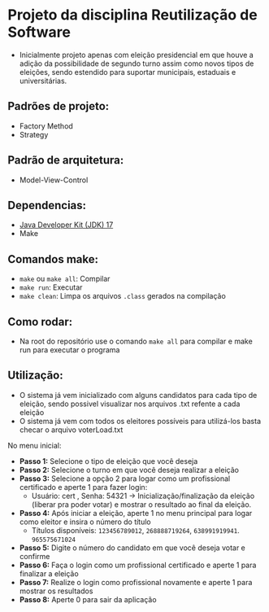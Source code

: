 # Projeto da disciplina Reutilização de Software
- Inicialmente projeto apenas com eleição presidencial em que houve a adição da possibilidade de segundo turno assim como novos tipos de eleições, sendo estendido para suportar municipais, estaduais e universitárias.

## Padrões de projeto:
- Factory Method
- Strategy

## Padrão de arquitetura:
- Model-View-Control

## Dependencias:

- [Java Developer Kit (JDK) 17](https://www.oracle.com/java/technologies/javase/jdk17-archive-downloads.html)
- Make

## Comandos make:

- `make` ou `make all`: Compilar
- `make run`: Executar
- `make clean`: Limpa os arquivos `.class` gerados na compilação

## Como rodar:

- Na root do repositório use o comando `make all` para compilar e make run para executar o programa

## Utilização:

- O sistema já vem inicializado com alguns candidatos para cada tipo de eleição, sendo possivel visualizar nos arquivos .txt refente a cada eleição
- O sistema já vem com todos os eleitores possíveis para utilizá-los basta checar o arquivo voterLoad.txt

No menu inicial:

- **Passo 1:** Selecione o tipo de eleição que você deseja
- **Passo 2:** Selecione o turno em que você deseja realizar a eleição
- **Passo 3:** Selecione a opção 2 para logar como um profissional certificado e aperte 1 para fazer login:
  - Usuário: cert , Senha: 54321 -> Inicialização/finalização da eleição (liberar pra poder votar) e mostrar o resultado ao final da eleição.
- **Passo 4:** Após iniciar a eleição, aperte 1 no menu principal para logar como eleitor e insira o número do título
  - Títulos disponíveis: `123456789012`, `268888719264`, `638991919941`. `965575671024`
- **Passo 5:** Digite o número do candidato em que você deseja votar e confirme
- **Passo 6:** Faça o login como um profissional certificado e aperte 1 para finalizar a eleição
- **Passo 7:** Realize o login como profissional novamente e aperte 1 para mostrar os resultados
- **Passo 8:** Aperte 0 para sair da aplicação
 
